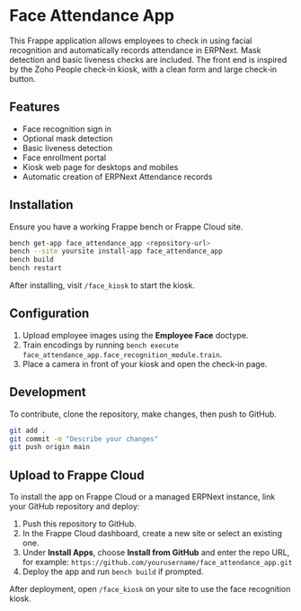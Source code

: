 # Face Attendance App

This Frappe application allows employees to check in using facial recognition and automatically records attendance in ERPNext. Mask detection and basic liveness checks are included. The front end is inspired by the Zoho People check‑in kiosk, with a clean form and large check‑in button.

## Features
- Face recognition sign in
- Optional mask detection
- Basic liveness detection
- Face enrollment portal
- Kiosk web page for desktops and mobiles
- Automatic creation of ERPNext Attendance records

## Installation

Ensure you have a working Frappe bench or Frappe Cloud site.

```bash
bench get-app face_attendance_app <repository-url>
bench --site yoursite install-app face_attendance_app
bench build
bench restart
```

After installing, visit `/face_kiosk` to start the kiosk.

## Configuration

1. Upload employee images using the **Employee Face** doctype.
2. Train encodings by running `bench execute face_attendance_app.face_recognition_module.train`.
3. Place a camera in front of your kiosk and open the check‑in page.

## Development

To contribute, clone the repository, make changes, then push to GitHub.

```bash
git add .
git commit -m "Describe your changes"
git push origin main
```


## Upload to Frappe Cloud

To install the app on Frappe Cloud or a managed ERPNext instance, link your GitHub repository and deploy:

1. Push this repository to GitHub.
2. In the Frappe Cloud dashboard, create a new site or select an existing one.
3. Under **Install Apps**, choose **Install from GitHub** and enter the repo URL, for example:
   `https://github.com/yourusername/face_attendance_app.git`
4. Deploy the app and run `bench build` if prompted.

After deployment, open `/face_kiosk` on your site to use the face recognition kiosk.
